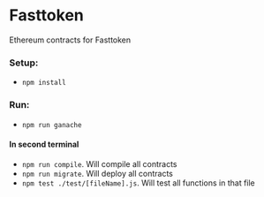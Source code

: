 # Fasttoken
Ethereum contracts for Fasttoken

### Setup:
 - `npm install`
 
### Run:
 - `npm run ganache`
#### In second terminal
 - `npm run compile`. Will compile all contracts
 - `npm run migrate`. Will deploy all contracts
 - `npm test ./test/[fileName].js`. Will test all functions in that file

